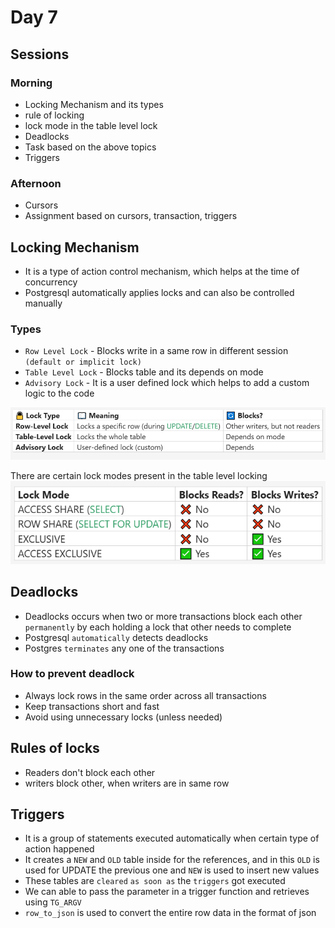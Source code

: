 # Day 7

## Sessions

### Morning 

- Locking Mechanism and its types
- rule of locking
- lock mode in the table level lock
- Deadlocks
- Task based on the above topics
- Triggers

### Afternoon
 
- Cursors
- Assignment based on cursors, transaction, triggers

## Locking Mechanism

- It is a type of action control mechanism, which helps at the time of concurrency
- Postgresql automatically applies locks and can also be controlled manually

### Types

- `Row Level Lock` - Blocks write in a same row in different session `(default or implicit lock)`
- `Table Level Lock` - Blocks table and its depends on mode
- `Advisory Lock` - It is a user defined lock which helps to add a custom logic to the code

![alt text](./L2.png)

There are certain lock modes present in the table level locking
![alt text](./L1.png)

## Deadlocks

- Deadlocks occurs when two or more transactions block each other `permanently` by each holding a lock that other needs to complete
- Postgresql `automatically` detects deadlocks 
- Postgres `terminates` any one of the transactions

### How to prevent deadlock

- Always lock rows in the same order across all transactions
- Keep transactions short and fast
- Avoid using unnecessary locks (unless needed)

## Rules of locks

- Readers don't block each other
- writers block other, when writers are in same row

## Triggers

- It is a group of statements executed automatically when certain type of action happened
- It creates a `NEW` and `OLD` table inside for the references, and in this `OLD` is used for UPDATE the previous one and `NEW` is used to insert new values
- These tables are `cleared` `as soon as` the `triggers` got executed
- We can able to pass the parameter in a trigger function and retrieves using `TG_ARGV`
- `row_to_json` is used to convert the entire row data in the format of json
